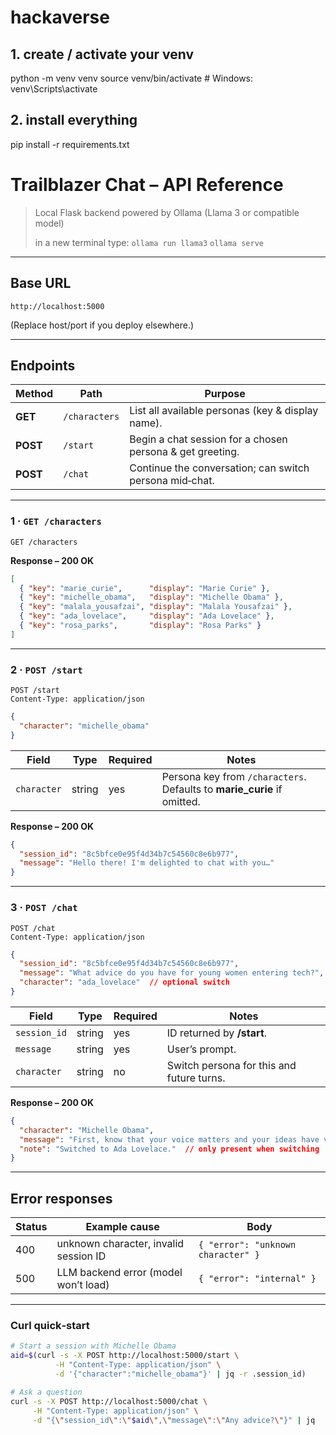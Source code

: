 # hackaverse

## 1. create / activate your venv
python -m venv venv
source venv/bin/activate      # Windows: venv\Scripts\activate

## 2. install everything
pip install -r requirements.txt

# Trailblazer Chat – API Reference

> Local Flask backend powered by Ollama (Llama 3 or compatible model)
>
> in a new terminal type:
```ollama run llama3```
```ollama serve```

---

## Base URL

```
http://localhost:5000
```

(Replace host/port if you deploy elsewhere.)

---

## Endpoints

| Method   | Path          | Purpose                                                   |
| -------- | ------------- | --------------------------------------------------------- |
| **GET**  | `/characters` | List all available personas (key & display name).         |
| **POST** | `/start`      | Begin a chat session for a chosen persona & get greeting. |
| **POST** | `/chat`       | Continue the conversation; can switch persona mid‑chat.   |

---

### 1 · `GET /characters`

```http
GET /characters
```

**Response – 200 OK**

```json
[
  { "key": "marie_curie",      "display": "Marie Curie" },
  { "key": "michelle_obama",   "display": "Michelle Obama" },
  { "key": "malala_yousafzai", "display": "Malala Yousafzai" },
  { "key": "ada_lovelace",     "display": "Ada Lovelace" },
  { "key": "rosa_parks",       "display": "Rosa Parks" }
]
```

---

### 2 · `POST /start`

```http
POST /start
Content-Type: application/json
```

```json
{
  "character": "michelle_obama"
}
```

| Field       | Type   | Required | Notes                                                                    |
| ----------- | ------ | -------- | ------------------------------------------------------------------------ |
| `character` | string | yes      | Persona key from `/characters`. Defaults to **marie\_curie** if omitted. |

**Response – 200 OK**

```json
{
  "session_id": "8c5bfce0e95f4d34b7c54560c8e6b977",
  "message": "Hello there! I'm delighted to chat with you…"
}
```

---

### 3 · `POST /chat`

```http
POST /chat
Content-Type: application/json
```

```json
{
  "session_id": "8c5bfce0e95f4d34b7c54560c8e6b977",
  "message": "What advice do you have for young women entering tech?",
  "character": "ada_lovelace"  // optional switch
}
```

| Field        | Type   | Required | Notes                                     |
| ------------ | ------ | -------- | ----------------------------------------- |
| `session_id` | string | yes      | ID returned by **/start**.                |
| `message`    | string | yes      | User’s prompt.                            |
| `character`  | string | no       | Switch persona for this and future turns. |

**Response – 200 OK**

```json
{
  "character": "Michelle Obama",
  "message": "First, know that your voice matters and your ideas have value…",
  "note": "Switched to Ada Lovelace."  // only present when switching
}
```

---

## Error responses

| Status | Example cause                         | Body                               |
| ------ | ------------------------------------- | ---------------------------------- |
| 400    | unknown character, invalid session ID | `{ "error": "unknown character" }` |
| 500    | LLM backend error (model won’t load)  | `{ "error": "internal" }`          |

---

### Curl quick‑start

```bash
# Start a session with Michelle Obama
aid=$(curl -s -X POST http://localhost:5000/start \
          -H "Content-Type: application/json" \
          -d '{"character":"michelle_obama"}' | jq -r .session_id)

# Ask a question
curl -s -X POST http://localhost:5000/chat \
     -H "Content-Type: application/json" \
     -d "{\"session_id\":\"$aid\",\"message\":\"Any advice?\"}" | jq
```
